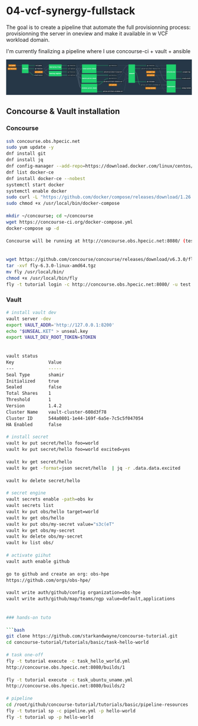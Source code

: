 # 04-vcf-synergy-fullstack

The goal is to create a pipeline that automate the full provisionning process: provisionning the server in oneview and make it available in w VCF workload domain.

I'm currently finalizing a pipeline where I use concourse-ci + vault + ansible

![Concourse example](images/concourse-example.jpg)


## Concourse & Vault installation

### Concourse
```bash
ssh concourse.obs.hpecic.net
sudo yum update -y
dnf install git
dnf install jq
dnf config-manager --add-repo=https://download.docker.com/linux/centos/docker-ce.repo
dnf list docker-ce
dnf install docker-ce --nobest
systemctl start docker
systemctl enable docker
sudo curl -L "https://github.com/docker/compose/releases/download/1.26.0/docker-compose-$(uname -s)-$(uname -m)" -o /usr/local/bin/docker-compose
sudo chmod +x /usr/local/bin/docker-compose

mkdir ~/concourse; cd ~/concourse
wget https://concourse-ci.org/docker-compose.yml
docker-compose up -d

Concourse will be running at http://concourse.obs.hpecic.net:8080/ (test/test)


wget https://github.com/concourse/concourse/releases/download/v6.3.0/fly-6.3.0-linux-amd64.tgz
tar -xvf fly-6.3.0-linux-amd64.tgz
mv fly /usr/local/bin/
chmod +x /usr/local/bin/fly
fly -t tutorial login -c http://concourse.obs.hpecic.net:8080/ -u test -p test

```

### Vault

```bash
# install vault dev
vault server -dev
export VAULT_ADDR='http://127.0.0.1:8200'
echo "$UNSEAL.KET" > unseal.key
export VAULT_DEV_ROOT_TOKEN=$TOKEN


vault status
Key             Value
---             -----
Seal Type       shamir
Initialized     true
Sealed          false
Total Shares    1
Threshold       1
Version         1.4.2
Cluster Name    vault-cluster-608d3f78
Cluster ID      544a0801-1e44-169f-6a5e-7c5c5f047054
HA Enabled      false

# install secret
vault kv put secret/hello foo=world
vault kv put secret/hello foo=world excited=yes

vault kv get secret/hello
vault kv get -format=json secret/hello  | jq -r .data.data.excited

vault kv delete secret/hello

# secret engine
vault secrets enable -path=obs kv
vault secrets list
vault kv put obs/hello target=world
vault kv get obs/hello
vault kv put obs/my-secret value="s3c(eT"
vault kv get obs/my-secret
vault kv delete obs/my-secret
vault kv list obs/

# activate giihut
vault auth enable github

go to github and create an org: obs-hpe
https://github.com/orgs/obs-hpe/

vault write auth/github/config organization=obs-hpe
vault write auth/github/map/teams/ngp value=default,applications


### hands-on tuto

```bash
git clone https://github.com/starkandwayne/concourse-tutorial.git
cd concourse-tutorial/tutorials/basic/task-hello-world

# task one-off
fly -t tutorial execute -c task_hello_world.yml
http://concourse.obs.hpecic.net:8080/builds/1

fly -t tutorial execute -c task_ubuntu_uname.yml
http://concourse.obs.hpecic.net:8080/builds/2

# pipeline
cd /root/github/concourse-tutorial/tutorials/basic/pipeline-resources
fly -t tutorial sp -c pipeline.yml -p hello-world
fly -t tutorial up -p hello-world

```